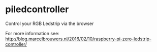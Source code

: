 # piledcontroller
Control your RGB Ledstrip via the browser

For more information see: http://blog.marcelbrouwers.nl/2016/02/10/raspberry-pi-zero-ledstrip-controller/
